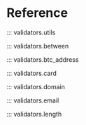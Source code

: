 # Reference

::: validators.utils

::: validators.between

::: validators.btc_address

::: validators.card

::: validators.domain

::: validators.email

::: validators.length
